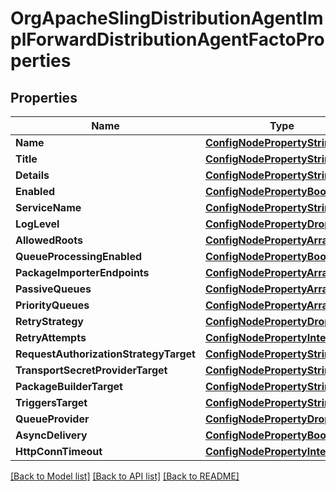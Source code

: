 # OrgApacheSlingDistributionAgentImplForwardDistributionAgentFactoProperties

## Properties
Name | Type | Description | Notes
------------ | ------------- | ------------- | -------------
**Name** | [**ConfigNodePropertyString**](configNodePropertyString.md) |  | [optional] 
**Title** | [**ConfigNodePropertyString**](configNodePropertyString.md) |  | [optional] 
**Details** | [**ConfigNodePropertyString**](configNodePropertyString.md) |  | [optional] 
**Enabled** | [**ConfigNodePropertyBoolean**](configNodePropertyBoolean.md) |  | [optional] 
**ServiceName** | [**ConfigNodePropertyString**](configNodePropertyString.md) |  | [optional] 
**LogLevel** | [**ConfigNodePropertyDropDown**](configNodePropertyDropDown.md) |  | [optional] 
**AllowedRoots** | [**ConfigNodePropertyArray**](configNodePropertyArray.md) |  | [optional] 
**QueueProcessingEnabled** | [**ConfigNodePropertyBoolean**](configNodePropertyBoolean.md) |  | [optional] 
**PackageImporterEndpoints** | [**ConfigNodePropertyArray**](configNodePropertyArray.md) |  | [optional] 
**PassiveQueues** | [**ConfigNodePropertyArray**](configNodePropertyArray.md) |  | [optional] 
**PriorityQueues** | [**ConfigNodePropertyArray**](configNodePropertyArray.md) |  | [optional] 
**RetryStrategy** | [**ConfigNodePropertyDropDown**](configNodePropertyDropDown.md) |  | [optional] 
**RetryAttempts** | [**ConfigNodePropertyInteger**](configNodePropertyInteger.md) |  | [optional] 
**RequestAuthorizationStrategyTarget** | [**ConfigNodePropertyString**](configNodePropertyString.md) |  | [optional] 
**TransportSecretProviderTarget** | [**ConfigNodePropertyString**](configNodePropertyString.md) |  | [optional] 
**PackageBuilderTarget** | [**ConfigNodePropertyString**](configNodePropertyString.md) |  | [optional] 
**TriggersTarget** | [**ConfigNodePropertyString**](configNodePropertyString.md) |  | [optional] 
**QueueProvider** | [**ConfigNodePropertyDropDown**](configNodePropertyDropDown.md) |  | [optional] 
**AsyncDelivery** | [**ConfigNodePropertyBoolean**](configNodePropertyBoolean.md) |  | [optional] 
**HttpConnTimeout** | [**ConfigNodePropertyInteger**](configNodePropertyInteger.md) |  | [optional] 

[[Back to Model list]](../README.md#documentation-for-models) [[Back to API list]](../README.md#documentation-for-api-endpoints) [[Back to README]](../README.md)


